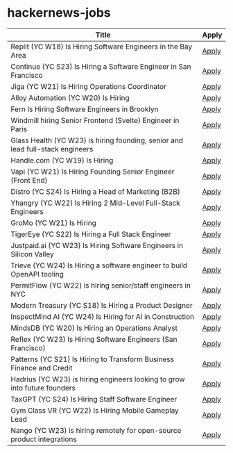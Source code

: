 # hackernews-jobs

<!-- table start -->

| Title | Apply |
|-------|-----|
| Replit (YC W18) Is Hiring Software Engineers in the Bay Area | [Apply](https://replit.com/careers) |
| Continue (YC S23) Is Hiring a Software Engineer in San Francisco | [Apply](https://www.ycombinator.com/companies/continue/jobs/smcxRnM-software-engineer) |
| Jiga (YC W21) Is Hiring Operations Coordinator | [Apply](https://www.ycombinator.com/companies/jiga/jobs/Z53kcTZ-logistics-operations-coordinator) |
| Alloy Automation (YC W20) Is Hiring | [Apply](https://www.ycombinator.com/companies/alloy-automation/jobs/RGzvGvb-software-engineering-manager) |
| Fern Is Hiring Software Engineers in Brooklyn | [Apply](https://www.ycombinator.com/companies/fern/jobs/ayxViUi-backend-engineer) |
| Windmill hiring Senior Frontend (Svelte) Engineer in Paris | [Apply](https://www.ycombinator.com/companies/windmill/jobs/voz8eYF-senior-svelte-frontend-engineer) |
| Glass Health (YC W23) is hiring founding, senior and lead full-stack engineers | [Apply](https://jobs.lever.co/glass-health-inc?team=Product%20%26%20Engineering) |
| Handle.com (YC W19) Is Hiring | [Apply](https://www.ycombinator.com/companies/handle-com/jobs/dRJJ0vK-senior-implementation-consultant) |
| Vapi (YC W21) Is Hiring Founding Senior Engineer (Front End) | [Apply](https://jobs.ashbyhq.com/vapi/4246b127-9f69-4a57-ac70-d16041f8403b) |
| Distro (YC S24) Is Hiring a Head of Marketing (B2B) | [Apply](https://www.ycombinator.com/companies/distro/jobs/splSeS5-head-of-marketing-b2b) |
| Yhangry (YC W22) Is Hiring 2 Mid-Level Full-Stack Engineers | [Apply](https://www.ycombinator.com/companies/yhangry/jobs/YcOxw4i-mid-software-engineer) |
| GroMo (YC W21) Is Hiring | [Apply](https://www.ycombinator.com/companies/gromo/jobs/C65u6ox-product-manager-insurance-insurance-background-must) |
| TigerEye (YC S22) Is Hiring a Full Stack Engineer | [Apply](https://jobs.ashbyhq.com/TigerEye/05e5cea7-5351-49e6-8e96-adda8281ec0b) |
| Justpaid.ai (YC W23) Is Hiring Software Engineers in Silicon Valley | [Apply](https://www.justpaid.ai/careers#roles) |
| Trieve (YC W24) Is Hiring a software engineer to build OpenAPI tooling | [Apply](https://www.ycombinator.com/companies/trieve/jobs/arKjyiM-software-engineer-openapi-tooling) |
| PermitFlow (YC W22) is hiring senior/staff engineers in NYC | [Apply](https://jobs.ashbyhq.com/permitflow?departmentId=d33195eb-8978-4439-abc6-5a8a072de808) |
| Modern Treasury (YC S18) Is Hiring a Product Designer | [Apply](https://jobs.ashbyhq.com/moderntreasury/269a944a-64e6-4dd1-b539-c9d5828ef0fe?utm_source=yYPEbOqnBd) |
| InspectMind AI (YC W24) Is Hiring for AI in Construction | [Apply](https://www.ycombinator.com/companies/inspectmind-ai/jobs/rPuRKf1-software-engineer) |
| MindsDB (YC W20) Is Hiring an Operations Analyst | [Apply](https://grnh.se/e9445a887us) |
| Reflex (YC W23) Is Hiring Software Engineers (San Francisco) | [Apply](https://www.ycombinator.com/companies/reflex/jobs/wz4GHux-software-engineer) |
| Patterns (YC S21) Is Hiring to Transform Business Finance and Credit | [Apply](https://patterns-ai.notion.site/Patterns-S21-is-Hiring-to-Transform-Business-Finance-and-Credit-13d50d51405d803d8f04c4272725f166) |
| Hadrius (YC W23) is hiring engineers looking to grow into future founders | [Apply](https://www.ycombinator.com/companies/hadrius/jobs/7pxGZTl-founding-engineer) |
| TaxGPT (YC S24) Is Hiring Staff Software Engineer | [Apply](https://www.ycombinator.com/companies/taxgpt/jobs/VqOr5LP-staff-software-engineer-gen-ai-focused) |
| Gym Class VR (YC W22) Is Hiring Mobile Gameplay Lead | [Apply](https://www.ycombinator.com/companies/gym-class-by-irl-studios/jobs/BigNKT1-mobile-game-engineer-staff-principal) |
| Nango (YC W23) is hiring remotely for open-source product integrations | [Apply](https://nango.dev/jobs) |

<!-- table end -->

